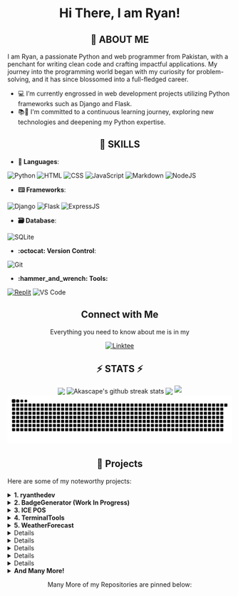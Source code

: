 <h1 align="center">Hi There, I am Ryan!</h1>

<h2 align="center">👤 ABOUT ME</h2>
<p>I am Ryan, a passionate Python and web programmer from Pakistan, with a penchant for writing clean code and crafting impactful applications. My journey into the programming world began with my curiosity for problem-solving, and it has since blossomed into a full-fledged career.</p>
<ul>
<li>💻 I’m currently engrossed in web development projects utilizing Python frameworks such as Django and Flask.</li>
<li>📚🐍 I&#39;m committed to a continuous learning journey, exploring new technologies and deepening my Python expertise.</li>
</ul>
<h2 align="center">💼 SKILLS</h2>
<ul>
<li><strong>💬 Languages</strong>:</li>
</ul>
<p><img src="https://img.shields.io/badge/python-3670A0?style=for-the-badge&amp;logo=python&amp;logoColor=ffdd54" alt="Python"> <img src="https://img.shields.io/badge/html5-%23E34F26.svg?style=for-the-badge&amp;logo=html5&amp;logoColor=white" alt="HTML"> <img src="https://img.shields.io/badge/css3-%231572B6.svg?style=for-the-badge&amp;logo=css3&amp;logoColor=white" alt="CSS"> <img src="https://img.shields.io/badge/javascript-%23323330.svg?style=for-the-badge&amp;logo=javascript&amp;logoColor=%23F7DF1E" alt="JavaScript"> <img src="https://img.shields.io/badge/markdown-%23000000.svg?style=for-the-badge&amp;logo=markdown&amp;logoColor=white" alt="Markdown"> <img src="https://img.shields.io/badge/node.js-6DA55F?style=for-the-badge&amp;logo=node.js&amp;logoColor=white" alt="NodeJS"></p>
<ul>
<li><strong>🖽 Frameworks</strong>:</li>
</ul>
<p><img src="https://img.shields.io/badge/django-%23092E20.svg?style=for-the-badge&amp;logo=django&amp;logoColor=white" alt="Django"> <img src="https://img.shields.io/badge/flask-%23000.svg?style=for-the-badge&amp;logo=flask&amp;logoColor=white" alt="Flask"> <img src="https://img.shields.io/badge/express.js-%23404d59.svg?style=for-the-badge&amp;logo=express&amp;logoColor=%2361DAFB" alt="ExpressJS"></p>
<ul>
<li><strong>🗃️ Database</strong>:</li>
</ul>
<p><img src="https://img.shields.io/badge/sqlite-%2307405e.svg?style=for-the-badge&amp;logo=sqlite&amp;logoColor=white" alt="SQLite"></p>
<ul>
<li><strong>:octocat: Version Control</strong>:</li>
</ul>
<p><img src="https://img.shields.io/badge/git-%23F05033.svg?style=for-the-badge&amp;logo=git&amp;logoColor=white" alt="Git"></p>
<ul>
<li><strong>:hammer_and_wrench: Tools:</strong></li>
</ul>
<p><a href="https://replit.com/@RyanBaig"><img src="https://img.shields.io/badge/Replit-DD1200?style=for-the-badge&amp;logo=Replit&amp;logoColor=white" alt="Replit"></a> <img src="https://img.shields.io/badge/Visual%20Studio%20Code-0078d7.svg?style=for-the-badge&amp;logo=visual-studio-code&amp;logoColor=white&quote;" alt="VS Code"></p>

<h2 align="center"> Connect with Me</h2>
<p align="center">Everything you need to know about me is in my 


<p align="center"><a href="https://ryanthedev.vercel.app/links"><img src="https://img.shields.io/badge/linktree-1de9b6?style=for-the-badge&amp;logo=linktree&amp;logoColor=white" alt="Linktee"></a></p>
</p>


<h2 align="center">⚡ STATS ⚡</h2>
<p align="center">
<img align="center" width="400" src="https://github-readme-stats.vercel.app/api?username=RyanBaig&show_icons=true&theme=github_dark&&hide_border=true"> 
<img align="center" width="400" src="https://github-readme-streak-stats.herokuapp.com/?user=Akascape&theme=github-dark&hide_border=true&date_format=M%20j%5B%2C%20Y%5D" alt="Akascape's github streak stats"> 
<img align="center" width="800" src="https://github-profile-summary-cards.vercel.app/api/cards/profile-details?username=RyanBaig&theme=github_dark&show_icons=true&bg_color=0111111"> 
<img src="https://raw.githubusercontent.com/RyanBaig/RyanBaig/snek.svg">
<img src="https://github.com/RyanBaig/RyanBaig/raw/main/snek.svg">
</p>


<h2 align="center">📂 Projects</h2>

Here are some of my noteworthy projects:

<details>
<summary align="left"><strong>1. ryanthedev</strong></summary>
    <ul>
         <li>Description: My own personal website which consists of APIs, My Linktree, Portfolio/Profile, etc</li>
         <li>GitHub Repository: <a href=https://github.com/RyanBaig/ryanthedev>Link</a></li>
         <li>Live Demo: <a href=https://ryanthedev.vercel.app>Link</a></li>
     </ul>
</details>

<details>
<summary align="left"><strong>2. BadgeGenerator (Work In Progress)</strong></summary>
    <ul>
         <li>Description: An Easy-to-use generator/customizer for information/custon badges for your <a href="badge-generator.ryanbaig.vercel.app/profile_badges">Profile</a>, <a href="https://badge-generator.ryanbaig.vercel.app/generate/custom">Custom</a>, or GitHub/any platform including <a href="https://crates.io">crates.io</a>, <a href="https://npmjs.com">NPM</a> and <a href="https://pypi.org">PyPi</a> and many more coming soon! Badges are generated from <a href="https://badgers.space">badgers.space</a> & <a href="https://shields.io">shields.io</a>. Fun Fact: My <strong>BIGGEST</strong> web project YET!</li>
         <li>GitHub Repository: <a href=https://github.com/RyanBaig/BadgeGenerator>Link</a></li>
         <li>Live Demo: <a href=https://badge-generator.ryanbaig.vercel.app>Link</a></li>
     </ul>
</details>

<details>
<summary align="left"><strong>3. ICE POS</strong></summary>
    <ul>
         <li>Description: A Point of Sale (POS) software tailored for my father's courier business. Fun Fact: My <strong>BIGGEST</strong> Python project YET!</li>
         <li>Repository Link: <a href=https://github.com/RyanBaig/ICEPOS>Github Repository</a></li>
         <li>Screenshots: <a href=https://github.com/RyanBaig/ICEPOS/blob/master/README.md#screenshots>Link</a></li>
     </ul>
</details>

<details>
<summary align="left"><strong>4. TerminalTools</strong></summary>
    <ul>
         <li>Description: Terminal Tools is a versatile Python project designed to empower developers and users with a collection of command-line utilities. From file management to database handling and web scraping, this toolbox simplifies everyday tasks, enhancing productivity and efficiency in the world of backend development. Explore the diverse modules within Terminal</li>
         <li>GitHub Repository: <a href=https://github.com/RyanBaig/TerminalTools>Link</a></li>
         <li>Documentation: <a href=https://terminaltools-docs.ryanbaig.vercel.app>Link</a></li>
     </ul>
</details>

<details>
<summary align="left"><strong>5. WeatherForecast</strong></summary>
   <ul>
   <li>Description: A weather forecast application utilizing the <a href=https://weatherapi.com>WeatherAPI.com's</a> API. Provides weather forecasts for capital cities by inputting either a <strong>City</strong> or <strong>Country</strong> name.</li>
   <li>Repository Link: <a href=https://github.com/RyanBaig/WeatherForecast>Github Repository</a></li>
   <li>Screenshots: <a href=https://github.com/RyanBaig/WeatherForecast/blob/master/screenshots.JPG>Link</a</li>
   </ul>
   
</details>
<details>
<summary align="left"><strong>6. Auto-Organizer</strong></summary>
   <ul>
   <li>Description: Swiftly organizes any directory in mere seconds!</li>
   <li>Repository Link: <a href=https://github.com/RyanBaig/Auto-Organizer>Github Repository</a></li>
   <li>Executable: <a href=https://github.com/RyanBaig/Auto-Organizer/blob/main/dist/EXE/EXE/main.exe>Link</a</li>
   </ul>
   
</details>

<details>
<summary align="left"><strong>7. Password Manager</strong></summary>
   <ul>
   <li>Description: A secure Password Manager.</li>
   <li>Repository Link: <a href=https://github.com/RyanBaig/Password-Manager>Github Repository</a></li>
   <li>Executable: <a href=https://github.com/RyanBaig/Password-Manager/blob/main/dist/main.exe>Link</a</li>
   </ul>
   
</details>

<details>
<summary align="left"><strong>8. Clock</strong></summary>
   <ul>
   <li>Description: A comprehensive Clock Application featuring functionalities like alarms, a stopwatch, and a timer.</li>
   <li>Repository Link: <a href=https://github.com/RyanBaig/Clock>Github Repository</a></li>
   <li>Screenshots: <a href=https://github.com/RyanBaig/Clock#screenshots>Link</a></li>
   <li>Executable: <a href=https://github.com/RyanBaig/Clock/blob/main/dist/clock.exe>Link</a</li>
   </ul>
   
</details>

<details>
<summary align="left"><strong>9. Rock Paper Scissors</strong></summary>
   <ul>
   <li>Description:A simple yet engaging Rock-Paper-Scissors game with an AI opponent.</li>
   <li>Repository Link: <a href=https://github.com/RyanBaig/Rock-Paper-Scissors>Github Repository</a></li>
   <li>Screenshots: <a href="https://github.com/RyanBaig/Rock-Paper-Scissors#screenshots">Link</a></li>
   <li>Executable: <a href=https://github.com/RyanBaig/Rock-Paper-Scissors/blob/main/dist/Rock%20Paper%20Scissors.exe>Link</a</li>
   </ul>
   
</details>

<details>
<summary align="left"><strong>10. Discordia Discord Bot</strong></summary>
   <ul>
   <li>Description: A simple Discord bot I made for a Discord server named <a href=https://rg5373429.wixsite.com/discordia>Discordia.</a></li>
   <li>Replit Link: <a href=https://replit.com/@RyanBaig/Discordia-Bot#index.js>Replit Project</a></li>
   <li>Technologies Used: <a href=https://discord.js.org/>Discord.js v12, </a><a href=https://discord.js.org/>Express.js, </a>and <a href=https://github.com/xixi52/discord-canvas#readme> Discord-canvas.</a></li>
   </ul>
</details>

<details>
<summary align="left"><strong>And Many More!</strong></summary>
   <ul>
   <li>Visit My <a href=codepen.io/Ryan-Baig>CodePen, </a><a href=replit.com/@RyanBaig>Replit </a>or <a href=https://github.com/RyanGamingYT?tab=repositories>My Repositories. </a></li>
   </ul>
</details>

<p align="center">Many More of my Repositories are pinned below:</p>

